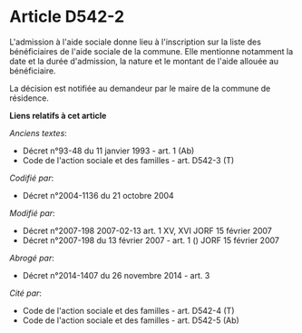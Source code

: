 # Article D542-2

L'admission à l'aide sociale donne lieu à l'inscription sur la liste des bénéficiaires de l'aide sociale de la commune. Elle
mentionne notamment la date et la durée d'admission, la nature et le montant de l'aide allouée au bénéficiaire.

La décision est notifiée au demandeur par le maire de la commune de résidence.

**Liens relatifs à cet article**

_Anciens textes_:

  - Décret n°93-48 du 11 janvier 1993 - art. 1 (Ab)
  - Code de l'action sociale et des familles - art. D542-3 (T)

_Codifié par_:

  - Décret n°2004-1136 du 21 octobre 2004

_Modifié par_:

  - Décret n°2007-198 2007-02-13 art. 1 XV, XVI JORF 15 février 2007
  - Décret n°2007-198 du 13 février 2007 - art. 1 () JORF 15 février 2007

_Abrogé par_:

  - Décret n°2014-1407 du 26 novembre 2014 - art. 3

_Cité par_:

  - Code de l'action sociale et des familles - art. D542-4 (T)
  - Code de l'action sociale et des familles - art. D542-5 (Ab)
